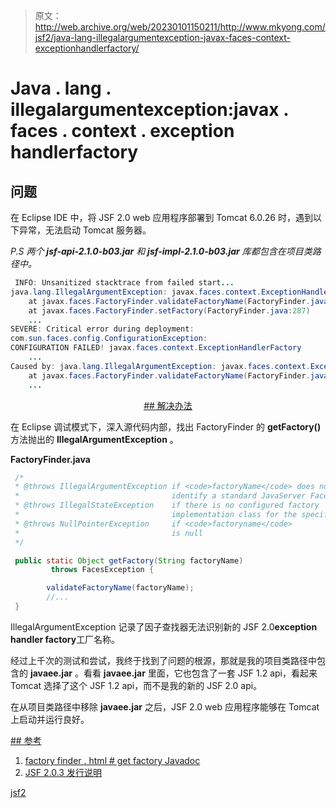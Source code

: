 > 原文：<http://web.archive.org/web/20230101150211/http://www.mkyong.com/jsf2/java-lang-illegalargumentexception-javax-faces-context-exceptionhandlerfactory/>

# Java . lang . illegalargumentexception:javax . faces . context . exception handlerfactory

## 问题

在 Eclipse IDE 中，将 JSF 2.0 web 应用程序部署到 Tomcat 6.0.26 时，遇到以下异常，无法启动 Tomcat 服务器。

*P.S 两个 **jsf-api-2.1.0-b03.jar** 和 **jsf-impl-2.1.0-b03.jar** 库都包含在项目类路径中。*

```java
 INFO: Unsanitized stacktrace from failed start...
java.lang.IllegalArgumentException: javax.faces.context.ExceptionHandlerFactory
	at javax.faces.FactoryFinder.validateFactoryName(FactoryFinder.java:630)
	at javax.faces.FactoryFinder.setFactory(FactoryFinder.java:287)
	...
SEVERE: Critical error during deployment: 
com.sun.faces.config.ConfigurationException: 
CONFIGURATION FAILED! javax.faces.context.ExceptionHandlerFactory
	...
Caused by: java.lang.IllegalArgumentException: javax.faces.context.ExceptionHandlerFactory
	at javax.faces.FactoryFinder.validateFactoryName(FactoryFinder.java:630)
	... 
```

 <ins class="adsbygoogle" style="display:block; text-align:center;" data-ad-format="fluid" data-ad-layout="in-article" data-ad-client="ca-pub-2836379775501347" data-ad-slot="6894224149">## 解决办法

在 Eclipse 调试模式下，深入源代码内部，找出 FactoryFinder 的 **getFactory()** 方法抛出的 **IllegalArgumentException** 。

**FactoryFinder.java**

```java
 /*
 * @throws IllegalArgumentException if <code>factoryName</code> does not
 *                                  identify a standard JavaServer Faces factory name
 * @throws IllegalStateException    if there is no configured factory
 *                                  implementation class for the specified factory name
 * @throws NullPointerException     if <code>factoryname</code>
 *                                  is null
 */

 public static Object getFactory(String factoryName)
         throws FacesException {

        validateFactoryName(factoryName);
        //...
 } 
```

IllegalArgumentException 记录了因子查找器无法识别新的 JSF 2.0**exception handler factory**工厂名称。

经过上千次的测试和尝试，我终于找到了问题的根源，那就是我的项目类路径中包含的 **javaee.jar** 。看看 **javaee.jar** 里面，它也包含了一套 JSF 1.2 api，看起来 Tomcat 选择了这个 JSF 1.2 api，而不是我的新的 JSF 2.0 api。

在从项目类路径中移除 **javaee.jar** 之后，JSF 2.0 web 应用程序能够在 Tomcat 上启动并运行良好。

 <ins class="adsbygoogle" style="display:block" data-ad-client="ca-pub-2836379775501347" data-ad-slot="8821506761" data-ad-format="auto" data-ad-region="mkyongregion">## 参考

1.  [factory finder . html # get factory Javadoc](http://web.archive.org/web/20190228163119/http://download.oracle.com/docs/cd/E17802_01/j2ee/javaee/javaserverfaces/2.0/docs/api/javax/faces/FactoryFinder.html#getFactory%28java.lang.String%29)
2.  [JSF 2.0.3 发行说明](http://web.archive.org/web/20190228163119/https://javaserverfaces.dev.java.net/nonav/rlnotes/2.0.3/releasenotes.html)

[jsf2](http://web.archive.org/web/20190228163119/http://www.mkyong.com/tag/jsf2/)







